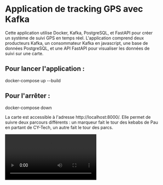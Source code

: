 # Application de tracking GPS avec Kafka

Cette application utilise Docker, Kafka, PostgreSQL, et FastAPI pour créer un système de suivi GPS en temps réel. L'application comprend deux producteurs Kafka, un consommateur Kafka en javascript, une base de données PostgreSQL, et une API FastAPI pour visualiser les données de suivi sur une carte.

## Pour lancer l'application :

docker-compose up --build

## Pour l'arrêter : 

docker-compose down

La carte est accessible à l'adresse http://localhost:8000/. Elle permet de suivre deux parcours différents : un marqueur fait le tour des kebabs de Pau en partant de CY-Tech, un autre fait le tour des parcs.

<video controls>
  <source src="https://github.com/lorrainBa/projectGpsTracking/raw/main/assets/100688035/59d2c088-5127-4146-9f93-9c60b84e91df/trackinggps.webm" type="video/webp">
  Your browser does not support the video tag.
</video>

